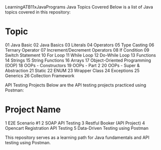LearningATB11xJavaPrograms
Java Topics Covered
Below is a list of Java topics covered in this repository:

#	Topic
01	Java Basic
02	Java Basics
03	Literals
04	Operators
05	Type Casting
06	Ternary Operator
07	Increment/Decrement Operators
08	If Condition
09	Switch Statement
10	For Loop
11	While Loop
12	Do-While Loop
13	Functions
14	Strings
15	String Functions
16	Arrays
17	Object-Oriented Programming (OOP)
18	OOPs - Constructors
19	OOPs - Part 2
20	OOPs - Super & Abstraction
21	Static
22	ENUM
23	Wrapper Class
24	Exceptions
25	Generics
26	Collection Framework

API Testing Projects
Below are the API testing projects practiced using Postman:

#	Project Name
1	E2E Scenario #1
2	SOAP API Testing
3	Restful Booker (API Project)
4	Opencart Registration API Testing
5	Data-Driven Testing using Postman

This repository serves as a learning path for Java fundamentals and API testing using Postman.
